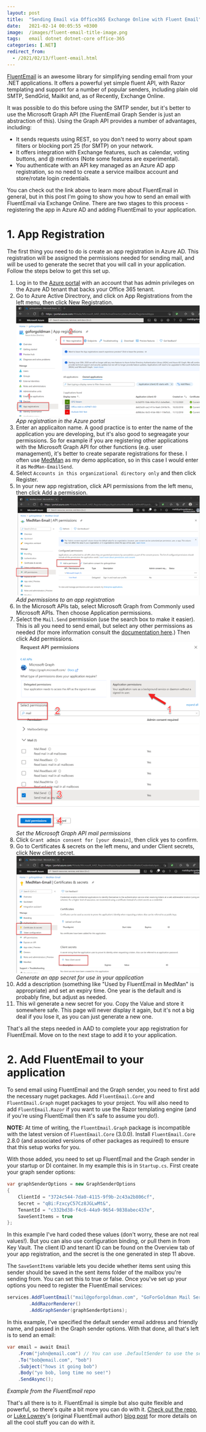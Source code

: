 ```yaml
---
layout: post
title:  "Sending Email via Office365 Exchange Online with Fluent Email"
date:   2021-02-14 00:05:55 +0300
image:  /images/fluent-email-title-image.png
tags:   email dotnet dotnet-core office-365
categories: [.NET]
redirect_from:
  - /2021/02/13/fluent-email.html
---
```


[FluentEmail](https://github.com/lukencode/FluentEmail) is an awesome library for simplifying sending email from your .NET applications. It offers a powerful yet simple fluent API, with Razor templating and support for a number of popular senders, including plain old SMTP, SendGrid, Mailkit and, as of Recently, Exchange Online.

It was possible to do this before using the SMTP sender, but it's better to use the Microsoft Graph API (the FluentEmail Graph Sender is just an abstraction of this). Using the Graph API provides a number of advantages, including:

* It sends requests using REST, so you don't need to worry about spam filters or blocking port 25 (for SMTP) on your network.
* It offers integration with Exchange features, such as calendar, voting buttons, and @ mentions (Note some features are experimental).
* You authenticate with an API key managed as an Azure AD app registration, so no need to create a service mailbox account and store/rotate login credentials.

You can check out the link above to learn more about FluentEmail in general, but in this post I'm going to show you how to send an email with FluentEmail via Exchange Online. There are two stages to this process - registering the app in Azure AD and adding FluentEmail to your application.

# 1. App Registration

The first thing you need to do is create an app registration in Azure AD. This registration will be assigned the permissions needed for sending mail, and will be used to generate the secret that you will call in your application. Follow the steps below to get this set up.

1. Log in to the [Azure portal](https://portal.azure.com) with an account that has admin privileges on the Azure AD tenant that backs your Office 365 tenant.
2. Go to Azure Active Directrory, and click on App Registrations from the left menu, then click New Registration.
![Image showing app registration in Auzre portal](/images/azure-email-app-registration.png)
*App registration in the Azure portal*
3. Enter an applicaiton name. A good practice is to enter the name of the application you are developing, but it's also good to segreagate your permissions. So for example if you are registering other applications with the Microsoft Graph API for other functions (e.g. user management), it's better to create separate registrations for these. I often use [MedMan](https://github.com/matt-goldman/automagic) as my demo application, so in this case I would enter it as `MedMan-EmailSend`.
4. Select `Accounts in this organizational directory only` and then click Register.
5. In your new app registration, click API permissions from the left menu, then click Add a permission.
![Image showing adding permissions to app registrations](/images/azure-app-reg-add-api-permission.png)
*Add permissions to an app registration*
6. In the Microsoft APIs tab, select Microsoft Graph from Commonly used Microsoft APIs. Then choose Application permissions.
7. Select the `Mail.Send` permission (use the search box to make it easier). This is all you need to send email, but select any other permissions as needed (for more information consult the [documentation here](https://docs.microsoft.com/en-us/graph/permissions-reference#mail-permissions).) Then click Add permissions.
![Image showing Graph API mail permissions](/images/azure-graph-mail-permissions.png)
*Set the Microsoft Graph API mail permissions*
8. Click `Grant admin consent for [your domain]`, then click yes to confirm.
9.  Go to Certificates & secrets on the left menu, and under Client secrets, click New client secret.
![App registration client secrets in the Azure portal](/images/azure-app-reg-client-secret.png)
*Generate an app secret for use in your application*
10. Add a description (something like "Used by FluentEmail in MedMan" is appropriate) and set an expiry time. One year is the default and is probably fine, but adjust as needed.
11. This wil generate a new secret for you. Copy the Value and store it somewhere safe. This page will never display it again, but it's not a big deal if you lose it, as you can just generate a new one.

That's all the steps needed in AAD to complete your app registration for FluentEmail. Move on to the next stage to add it to your application.

# 2. Add FluentEmail to your application

To send email using FluentEmail and the Graph sender, you need to first add the necessary nuget packages. Add `FluentEmail.Core` and `FluentEmail.Graph` nuget packages to your project. You will also need to add `FluentEmail.Razor` if you want to use the Razor templating engine (and if you're using FluentEmail then it's safe to assume you do!).

**NOTE:** At time of writing, the `FluentEmail.Graph` package is incompatible with the latest version of `FluentEmail.Core` (3.0.0). Install `FluentEmail.Core` 2.8.0 (and associated versions of other packages as required) to ensure that this setup works for you.

With those added, you need to set up FluentEmail and the Graph sender in your startup or DI container. In my example this is in `Startup.cs`. First create your graph sender options:

```csharp
var graphSenderOptions = new GraphSenderOptions
{
    ClientId = "3724c544-7da0-4115-9f9b-2c43a2b806cf",
    Secret = "qBi:FzxcyC57Cz8JGLwMt&",
    TenantId = "c332bd38-f4c6-44a9-9654-9838abec437e",
    SaveSentItems = true
};
```

In this example I've hard coded these values (don't worry, these are not real values!). But you can also use configuration binding, or pull them in from Key Vault. The client ID and tenant ID can be found on the Overview tab of your app registration, and the secret is the one generated in step 11 above.

The `SaveSentItems` variable lets you decide whether items sent using this sender should be saved in the sent items folder of the mailbox you're sending from. You can set this to true or false. Once you've set up your options you need to register the FluentEmail services:

```csharp
services.AddFluentEmail("mail@goforgoldman.com", "GoForGoldman Mail Service")
        .AddRazorRenderer()
        .AddGraphSender(graphSenderOptions);
```

In this example, I've specified the default sender email address and friendly name, and passed in the Graph sender options. With that done, all that's left is to send an email:

```csharp
var email = await Email
    .From("john@email.com") // You can use .DefaultSender to use the sender specified in service registration, or override it here
    .To("bob@email.com", "bob")
    .Subject("hows it going bob")
    .Body("yo bob, long time no see!")
    .SendAsync();
```
*Example from the FluentEmail repo*

That's all there is to it. FluentEmail is simple but also quite flexible and powerful, so there's quite a bit more you can do with it. [Check out the repo](https://github.com/lukencode/FluentEmail), or [Luke Lowrey](https://lukelowrey.com/)'s (original FluentEmail author) [blog post](https://lukelowrey.com/dotnet-email-guide-2021/) for more details on all the cool stuff you can do with it.